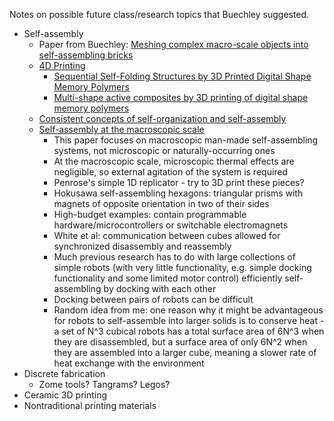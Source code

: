 Notes on possible future class/research topics that Buechley suggested.

- Self-assembly
    - Paper from Buechley: [Meshing complex macro-scale objects into self-assembling bricks](https://www.nature.com/articles/srep12257)
    - [4D Printing](https://en.wikipedia.org/wiki/4D_printing)
        - [Sequential Self-Folding Structures by 3D Printed Digital Shape Memory Polymers](https://www.ncbi.nlm.nih.gov/pmc/articles/PMC4562068/pdf/srep13616.pdf)
        - [Multi-shape active composites by 3D printing of digital shape memory polymers](https://www.ncbi.nlm.nih.gov/pmc/articles/PMC4829848/pdf/srep24224.pdf)
    - [Consistent concepts of self-organization and self-assembly](https://onlinelibrary.wiley.com/doi/abs/10.1002/cplx.20235)
    - [Self-assembly at the macroscopic scale](https://www.academia.edu/2813249/Self_assembly_at_the_macroscopic_scale)
        - This paper focuses on macroscopic man-made self-assembling systems, not microscopic or naturally-occurring ones
        - At the macroscopic scale, microscopic thermal effects are negligible, so external agitation of the system is required
        - Penrose's simple 1D replicator - try to 3D print these pieces?
        - Hokusawa self-assembling hexagons: triangular prisms with magnets of opposite orientation in two of their sides
        - High-budget examples: contain programmable hardware/microcontrollers or switchable electromagnets
        - White et al: communication between cubes allowed for synchronized disassembly and reassembly
        - Much previous research has to do with large collections of simple robots (with very little functionality, e.g. simple docking functionality and some limited motor control) efficiently self-assembling by docking with each other
        - Docking between pairs of robots can be difficult
        - Random idea from me: one reason why it might be advantageous for robots to self-assemble into larger solids is to conserve heat - a set of N^3 cubical robots has a total surface area of 6N^3 when they are disassembled, but a surface area of only 6N^2 when they are assembled into a larger cube, meaning a slower rate of heat exchange with the environment 
- Discrete fabrication
    - Zome tools? Tangrams? Legos?
- Ceramic 3D printing
- Nontraditional printing materials
